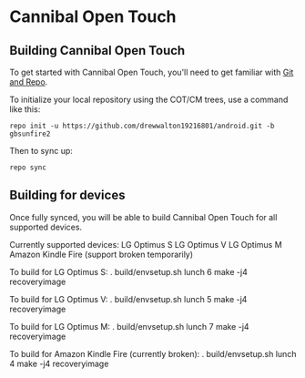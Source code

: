 Cannibal Open Touch
===========

Building Cannibal Open Touch
---------------

To get started with Cannibal Open Touch, you'll need to get
familiar with [Git and Repo](http://source.android.com/download/using-repo).

To initialize your local repository using the COT/CM trees, use a command like this:

    repo init -u https://github.com/drewwalton19216801/android.git -b gbsunfire2

Then to sync up:

    repo sync


Building for devices
--------

Once fully synced, you will be able to build Cannibal Open Touch for all supported devices.

Currently supported devices:
LG Optimus S
LG Optimus V
LG Optimus M
Amazon Kindle Fire (support broken temporarily)

To build for LG Optimus S:
	. build/envsetup.sh
	lunch 6
	make -j4 recoveryimage

To build for LG Optimus V:
	. build/envsetup.sh
	lunch 5
	make -j4 recoveryimage

To build for LG Optimus M:
	. build/envsetup.sh
	lunch 7
	make -j4 recoveryimage

To build for Amazon Kindle Fire (currently broken):
	. build/envsetup.sh
	lunch 4
	make -j4 recoveryimage
